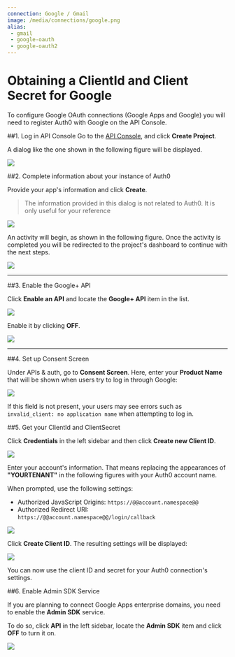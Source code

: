 ```yaml
---
connection: Google / Gmail
image: /media/connections/google.png
alias:
 - gmail
 - google-oauth
 - google-oauth2
---
```


# Obtaining a ClientId and Client Secret for Google

To configure Google OAuth connections (Google Apps and Google) you will need to register Auth0 with Google on the API Console.

##1. Log in  API Console
Go to the [API Console](https://console.developers.google.com), and click __Create Project__.

A dialog like the one shown in the following figure will be displayed.

![](/media/articles/connections/social/google/goog-api-app-empty.png)

##2. Complete information about your instance of Auth0

Provide your app's information and click **Create**.

> The information provided in this dialog is not related to Auth0. It is only useful for your reference

![](/media/articles/connections/social/google/goog-api-app-info.png)

An activity will begin, as shown in the following figure. Once the activity is completed you will be redirected to the project's dashboard to continue with the next steps.

![](/media/articles/connections/social/google/goog-api-creation-activity.png)

---

##3. Enable the Google+ API

Click **Enable an API** and locate the **Google+ API** item in the list.

![](/media/articles/connections/social/google/goog-api-plus-off.png)

Enable it by clicking **OFF**.

![](/media/articles/connections/social/google/goog-api-plus-on.png)

---

##4. Set up Consent Screen

Under APIs & auth, go to **Consent Screen**. Here, enter your **Product Name** that will be shown when users try to log in through Google:

![](/media/articles/connections/social/google/goog-api-product-name.png)

If this field is not present, your users may see errors such as `invalid_client: no application name` when attempting to log in.


##5. Get your ClientId and ClientSecret

Click **Credentials** in the left sidebar and then click **Create new Client ID**.

![](/media/articles/connections/social/google/goog-api-credentials.png)

Enter your account's information. That means replacing the appearances of **"YOURTENANT"** in the following figures with your Auth0 account name.

When prompted, use the following settings:

* Authorized JavaScript Origins: `https://@@account.namespace@@`
* Authorized Redirect URI: `https://@@account.namespace@@/login/callback`

![](/media/articles/connections/social/google/goog-api-client-creation.png)

Click **Create Client ID**. The resulting settings will be displayed:

![](/media/articles/connections/social/google/goog-api-client-settings.png)

You can now use the client ID and secret for your Auth0 connection's settings.

##6. Enable Admin SDK Service

If you are planning to connect Google Apps enterprise domains, you need to enable the __Admin SDK__ service.

To do so, click **API** in the left sidebar, locate the **Admin SDK** item and click **OFF** to turn it on.

![](/media/articles/connections/social/google/goog-api-admin-sdk.png)
